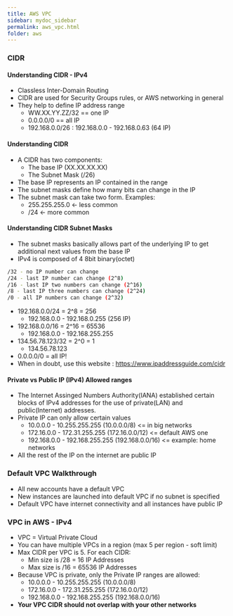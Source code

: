 ```yaml
---
title: AWS VPC
sidebar: mydoc_sidebar
permalink: aws_vpc.html
folder: aws
---
```


### CIDR
#### Understanding CIDR - IPv4

- Classless Inter-Domain Routing
- CIDR are used for Security Groups rules, or AWS networking in general
- They help to define IP address range
  - WW.XX.YY.ZZ/32 == one IP
  - 0.0.0.0/0 == all IP
  - 192.168.0.0/26 : 192.168.0.0 - 192.168.0.63 (64 IP)

#### Understanding CIDR

- A CIDR has two components:
  - The base IP (XX.XX.XX.XX)
  - The Subnet Mask (/26)
- The base IP represents an IP contained in the range
- The subnet masks define how many bits can change in the IP
- The subnet mask can take two form. Examples:
  - 255.255.255.0 <- less common
  - /24           <- more common

#### Understanding CIDR Subnet Masks

- The subnet masks basically allows part of the underlying IP to get additional next values from the base IP
- IPv4 is composed of 4 8bit binary(octet) 
```bash
/32 - no IP number can change
/24 - last IP number can change (2^8)
/16 - last IP two numbers can change (2^16)
/8 - last IP three numbers can change (2^24)
/0 - all IP numbers can change (2^32)
```
- 192.168.0.0/24 = 2^8 = 256
  - 192.168.0.0 - 192.168.0.255 (256 IP)
- 192.168.0.0/16 = 2^16 = 65536
  - 192.168.0.0 - 192.168.255.255
- 134.56.78.123/32 = 2^0 = 1
  - 134.56.78.123
- 0.0.0.0/0 = all IP!
- When in doubt, use this website : https://www.ipaddressguide.com/cidr

#### Private vs Public IP (IPv4) Allowed ranges

- The Internet Assinged Numbers Authority(IANA) established certain blocks of IPv4 addresses for the use of private(LAN) and public(Internet) addresses.
- Private IP can only allow certain values
  - 10.0.0.0 - 10.255.255.255 (10.0.0.0/8) <= in big networks
  - 172.16.0.0 - 172.31.255.255 (172.16.0.0/12) <= default AWS one
  - 192.168.0.0 - 192.168.255.255 (192.168.0.0/16) <= example: home networks
- All the rest of the IP on the internet are public IP

### Default VPC Walkthrough

- All new accounts have a default VPC
- New instances are launched into default VPC if no subnet is specified
- Default VPC have internet connectivity and all instances have public IP

### VPC in AWS - IPv4

- VPC = Virtual Private Cloud
- You can have multiple VPCs in a region (max 5 per region - soft limit)
- Max CIDR per VPC is 5. For each CIDR:
  - Min size is /28 = 16 IP Addresses
  - Max size is /16 = 65536 IP Addresses
- Because VPC is private, only the Private IP ranges are allowed:
  - 10.0.0.0 - 10.255.255.255 (10.0.0.0/8)
  - 172.16.0.0 - 172.31.255.255 (172.16.0.0/12)
  - 192.168.0.0 - 192.168.255.255 (192.168.0.0/16)
- **Your VPC CIDR should not overlap with your other networks**